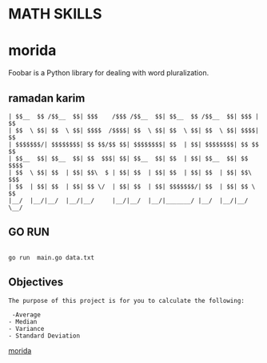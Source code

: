 # MATH SKILLS
# morida

Foobar is a Python library for dealing with word pluralization.

## ramadan  karim 


```        /$$$$$$$   /$$$$$$  /$$      /$$  /$$$$$$  /$$$$$$$   /$$$$$$  /$$   /$$      
| $$__  $$ /$$__  $$| $$$    /$$$ /$$__  $$| $$__  $$ /$$__  $$| $$$ | $$      
| $$  \ $$| $$  \ $$| $$$$  /$$$$| $$  \ $$| $$  \ $$| $$  \ $$| $$$$| $$     
| $$$$$$$/| $$$$$$$$| $$ $$/$$ $$| $$$$$$$$| $$  | $$| $$$$$$$$| $$ $$ $$      
| $$__  $$| $$__  $$| $$  $$$| $$| $$__  $$| $$  | $$| $$__  $$| $$  $$$$      
| $$  \ $$| $$  | $$| $$\  $ | $$| $$  | $$| $$  | $$| $$  | $$| $$\  $$$     
| $$  | $$| $$  | $$| $$ \/  | $$| $$  | $$| $$$$$$$/| $$  | $$| $$ \  $$      
|__/  |__/|__/  |__/|__/     |__/|__/  |__/|_______/ |__/  |__/|__/  \__/   
   ```


## GO RUN 

```

go run  main.go data.txt 
```
 ## Objectives

```
The purpose of this project is for you to calculate the following:

 -Average
- Median
- Variance
- Standard Deviation

```
[morida](https://github.com/Uch1ha657)
